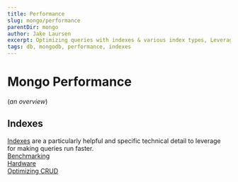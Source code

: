 ```yaml
---
title: Performance
slug: mongo/performance
parentDir: mongo
author: Jake Laursen
excerpt: Optimizing queries with indexes & various index types, Leveraging Indexes in queries, query planning, understanding query execution statistics, benchmark testing the db & more
tags: db, mongodb, performance, indexes
---
```


# Mongo Performance

(_an overview_)

## Indexes

[Indexes](/mongo/performance/indexes) are a particularly helpful and specific technical detail to leverage for making queries run faster.  
[Benchmarking](/mongo/performance/benchmarking)  
[Hardware](/mongo/performance/hardward)  
[Optimizing CRUD](/mongo/performance/optimizing-crud)
